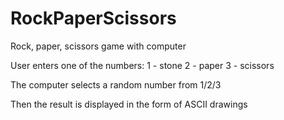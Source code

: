 # RockPaperScissors
Rock, paper, scissors game with computer

User enters one of the numbers: 
1 - stone 
2 - paper 
3 - scissors

The computer selects a random number from 1/2/3

Then the result is displayed in the form of ASCII drawings
